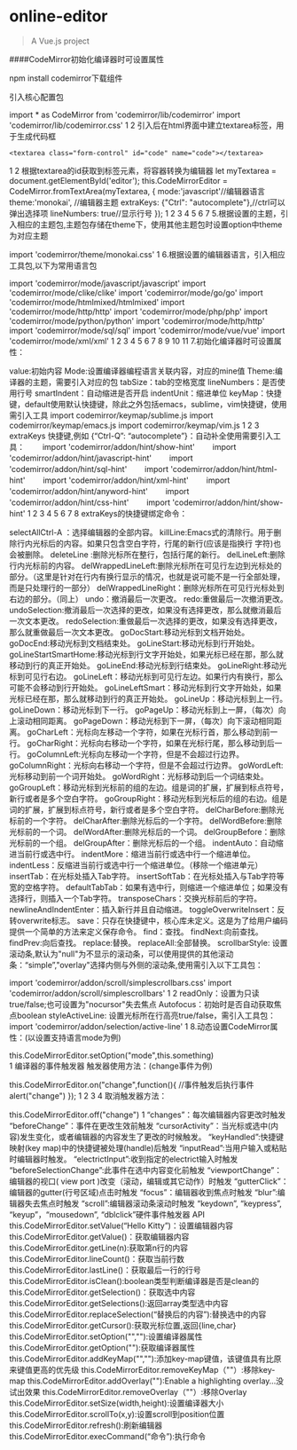 # online-editor

> A Vue.js project

####CodeMirror初始化编译器时可设置属性

npm install codemirror下载组件

引入核心配置包

import * as CodeMirror from 'codemirror/lib/codemirror'
import 'codemirror/lib/codemirror.css'
1
2
引入后在html界面中建立textarea标签，用于生成代码框

	<textarea class="form-control" id="code" name="code"></textarea>
1
2
根据textarea的id获取到标签元素，将容器转换为编辑器
let myTextarea = document.getElementById('editor');
this.CodeMirrorEditor = CodeMirror.fromTextArea(myTextarea, {
mode:'javascript'//编辑器语言
theme:'monokai', //编辑器主题
extraKeys: {"Ctrl": "autocomplete"},//ctrl可以弹出选择项 
lineNumbers: true//显示行号
});
1
2
3
4
5
6
7
5.根据设置的主题，引入相应的主题包,主题包存储在theme下，使用其他主题包时设置option中theme为对应主题

import 'codemirror/theme/monokai.css'
1
6.根据设置的编辑器语言，引入相应工具包,以下为常用语言包

import 'codemirror/mode/javascript/javascript'
import 'codemirror/mode/clike/clike'
import 'codemirror/mode/go/go'
import 'codemirror/mode/htmlmixed/htmlmixed'
import 'codemirror/mode/http/http'
import 'codemirror/mode/php/php'
import 'codemirror/mode/python/python'
import 'codemirror/mode/http/http'
import 'codemirror/mode/sql/sql'
import 'codemirror/mode/vue/vue'
import 'codemirror/mode/xml/xml'
1
2
3
4
5
6
7
8
9
10
11
7.初始化编译器时可设置属性：

value:初始内容
Mode:设置编译器编程语言关联内容，对应的mine值
Theme:编译器的主题，需要引入对应的包
tabSize：tab的空格宽度
lineNumbers：是否使用行号
smartIndent：自动缩进是否开启
indentUnit：缩进单位
keyMap：快捷键，default使用默认快捷键，除此之外包括emacs，sublime，vim快捷键，使用需引入工具
import codemirror/keymap/sublime.js
import codemirror/keymap/emacs.js
import codemirror/keymap/vim.js
1
2
3
extraKeys 快捷键,例如 {“Ctrl-Q”: “autocomplete”}：自动补全使用需要引入工具：
　　import 'codemirror/addon/hint/show-hint'
　　import 'codemirror/addon/hint/javascript-hint'
　　import 'codemirror/addon/hint/sql-hint'
　　import 'codemirror/addon/hint/html-hint'
　　import 'codemirror/addon/hint/xml-hint'
　　import 'codemirror/addon/hint/anyword-hint'
　　import 'codemirror/addon/hint/css-hint'
　　import 'codemirror/addon/hint/show-hint'
1
2
3
4
5
6
7
8
extraKeys的快捷键绑定命令：

selectAllCtrl-A ：选择编辑器的全部内容。
killLine:Emacs式的清除行。用于删除行内光标后的内容。如果只包含空白字符，行尾的新行(应该是指换行 字符)也会被删除。
deleteLine :删除光标所在整行，包括行尾的新行。
delLineLeft:删除行内光标前的内容。
delWrappedLineLeft:删除光标所在可见行左边到光标处的部分。（这里是针对在行内有换行显示的情况，也就是说可能不是一行全部处理，而是只处理行的一部分）
delWrappedLineRight：删除光标所在可见行光标处到右边的部分。（同上）
undo：撤消最后一次更改。
redo:重做最后一次撤消更改。
undoSelection:撤消最后一次选择的更改，如果没有选择更改，那么就撤消最后一次文本更改。
redoSelection:重做最后一次选择的更改，如果没有选择更改，那么就重做最后一次文本更改。
goDocStart:移动光标到文档开始处。
goDocEnd:移动光标到文档结束处。
goLineStart:移动光标到行开始处。
goLineStartSmartHome:移动光标到行文字开始处，如果光标已经在那，那么就移动到行的真正开始处。
goLineEnd:移动光标到行结束处。
goLineRight:移动光标到可见行右边。
goLineLeft：移动光标到可见行左边。如果行内有换行，那么可能不会移动到行开始处。
goLineLeftSmart：移动光标到行文字开始处，如果光标已经在那，那么就移动到行的真正开始处。
goLineUp：移动光标到上一行。
goLineDown：移动光标到下一行。
goPageUp：移动光标到上一屏，（每次）向上滚动相同距离。
goPageDown：移动光标到下一屏，（每次）向下滚动相同距离。
goCharLeft：光标向左移动一个字符，如果在光标行首，那么移动到前一行。
goCharRight：光标向右移动一个字符，如果在光标行尾，那么移动到后一行。
goColumnLeft:光标向左移动一个字符，但是不会超过行边界。
goColumnRight：光标向右移动一个字符，但是不会超过行边界。
goWordLeft:光标移动到前一个词开始处。
goWordRight：光标移动到后一个词结束处。
goGroupLeft：移动光标到光标前的组的左边。组是词的扩展，扩展到标点符号，新行或者是多个空白字符。
goGroupRight：移动光标到光标后的组的右边。组是词的扩展，扩展到标点符号，新行或者是多个空白字符。
delCharBefore:删除光标前的一个字符。
delCharAfter:删除光标后的一个字符。
delWordBefore:删除光标前的一个词。
delWordAfter:删除光标后的一个词。
delGroupBefore：删除光标前的一个组。
delGroupAfter：删除光标后的一个组。
indentAuto：自动缩进当前行或选中行。
indentMore：缩进当前行或选中行一个缩进单位。
indentLess：反缩进当前行或选中行一个缩进单位。（移除一个缩进单元）
insertTab：在光标处插入Tab字符。
insertSoftTab：在光标处插入与Tab字符等宽的空格字符。
defaultTabTab：如果有选中行，则缩进一个缩进单位；如果没有选择行，则插入一个Tab字符。
transposeChars：交换光标前后的字符。
newlineAndIndentEnter：插入新行并且自动缩进。
toggleOverwriteInsert：反转overwrite标志。
save：只存在快捷键中，核心库未定义。这是为了给用户编码提供一个简单的方法来定义保存命令。
find：查找。
findNext:向前查找。
findPrev:向后查找。
replace:替换。
replaceAll:全部替换。
scrollbarStyle: 设置滚动条,默认为"null"为不显示的滚动条，可以使用提供的其他滚动条：“simple”,"overlay"选择内侧与外侧的滚动条,使用需引入以下工具包：

import 'codemirror/addon/scroll/simplescrollbars.css'
import 'codemirror/addon/scroll/simplescrollbars'
1
2
readOnly：设置为只读true/false;也可设置为"nocursor"失去焦点
Autofocus：初始时是否自动获取焦点boolean
styleActiveLine: 设置光标所在行高亮true/false，需引入工具包：
import 'codemirror/addon/selection/active-line'
1
8.动态设置CodeMirror属性：(以设置支持语言mode为例)

this.CodeMirrorEditor.setOption("mode",this.something)   
1
编译器的事件触发器
触发器使用方法：(change事件为例)

this.CodeMirrorEditor.on("change",function(){
//事件触发后执行事件
alert("change")
});
1
2
3
4
取消触发器方法：

this.CodeMirrorEditor.off("change")
1
“changes”：每次编辑器内容更改时触发
“beforeChange”：事件在更改生效前触发
“cursorActivity”：当光标或选中(内容)发生变化，或者编辑器的内容发生了更改的时候触发。
“keyHandled”:快捷键映射(key map)中的快捷键被处理(handle)后触发
“inputRead”:当用户输入或粘贴时编辑器时触发。
“electrictInput”:收到指定的electrict输入时触发
“beforeSelectionChange”:此事件在选中内容变化前触发
“viewportChange”：编辑器的视口( view port )改变（滚动，编辑或其它动作）时触发
“gutterClick”：编辑器的gutter(行号区域)点击时触发
“focus”：编辑器收到焦点时触发
“blur”:编辑器失去焦点时触发
“scroll”:编辑器滚动条滚动时触发
“keydown”, “keypress”, “keyup”，“mousedown”, “dblclick”硬件事件触发器
API
this.CodeMirrorEditor.setValue(“Hello Kitty”)：设置编辑器内容
this.CodeMirrorEditor.getValue()：获取编辑器内容
this.CodeMirrorEditor.getLine(n):获取第n行的内容
this.CodeMirrorEditor.lineCount()：获取当前行数
this.CodeMirrorEditor.lastLine()：获取最后一行的行号
this.CodeMirrorEditor.isClean():boolean类型判断编译器是否是clean的
this.CodeMirrorEditor.getSelection()：获取选中内容
this.CodeMirrorEditor.getSelections():返回array类型选中内容
this.CodeMirrorEditor.replaceSelection(“替换后的内容”):替换选中的内容
this.CodeMirrorEditor.getCursor():获取光标位置,返回{line,char}
this.CodeMirrorEditor.setOption("",""):设置编译器属性
this.CodeMirrorEditor.getOption(""):获取编译器属性
this.CodeMirrorEditor.addKeyMap("",""):添加key-map键值，该键值具有比原来键值更高的优先级
this.CodeMirrorEditor.removeKeyMap（""）:移除key-map
this.CodeMirrorEditor.addOverlay(""):Enable a highlighting overlay…没试出效果
this.CodeMirrorEditor.removeOverlay（""）:移除Overlay
this.CodeMirrorEditor.setSize(width,height):设置编译器大小
this.CodeMirrorEditor.scrollTo(x,y):设置scroll到position位置
this.CodeMirrorEditor.refresh():刷新编辑器
this.CodeMirrorEditor.execCommand(“命令”):执行命令
